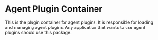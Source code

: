 # Agent Plugin Container

This is the plugin container for agent plugins. It is responsible for loading and managing agent plugins.
Any application that wants to use agent plugins should use this package.